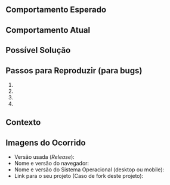 <!--- Forneça um resumo geral da _issue_ no título acima -->

## Comportamento Esperado
<!--- Se você está descrevendo um _bug_, conte-nos o que deveria acontecer. -->
<!--- Se você está sugerindo uma mudança/melhoria, conte-nos como deve funcionar. -->

## Comportamento Atual
<!--- Se está descrevendo um bug, conte-nos o que acontece em vez do comportamento esperado. -->
<!--- Se está sugerindo uma mudança/melhoria, explique a diferença com o comportamento atual. -->

## Possível Solução
<!--- Não é obrigatório, mas sugira uma possível correção/razão para o bug -->
<!--- ou ideias de como implementar a adição/mudança. -->

## Passos para Reproduzir (para bugs)
<!--- Forneça um link para um exemplo, ou um conjunto de passos inequívocos -->
<!--- para reproduzir esse bug. Inclua código para reproduzir, se relevante. -->
1.
2.
3.
4.

## Contexto
<!--- Como esse problema o afeta? O que você está tentando realizar? -->
<!--- Fornecer o contexto nos ajuda a encontrar uma solução que seja mais útil no mundo real -->

## Imagens do Ocorrido
<!--- Representação visual em vídeo ou imagem do ocorrido -->
<!--- Se está descrevendo um bug poste imagens ou vídeos na repordução do bug citado, caso se aplique --:

## Seu Ambiente
<!--- Inclua detalhes relevantes sobre o ambiente em que você presenciou/experienciou o bug. -->
* Versão usada (_Release_):
* Nome e versão do navegador:
* Nome e versão do Sistema Operacional (desktop ou mobile):
* Link para o seu projeto (Caso de fork deste projeto):